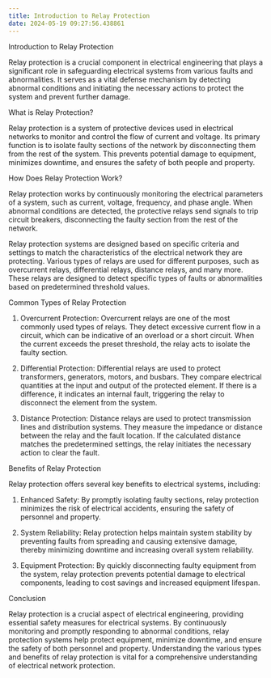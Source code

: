 ```yaml
---
title: Introduction to Relay Protection
date: 2024-05-19 09:27:56.438861
---
```


Introduction to Relay Protection

Relay protection is a crucial component in electrical engineering that plays a significant role in safeguarding electrical systems from various faults and abnormalities. It serves as a vital defense mechanism by detecting abnormal conditions and initiating the necessary actions to protect the system and prevent further damage.

What is Relay Protection?

Relay protection is a system of protective devices used in electrical networks to monitor and control the flow of current and voltage. Its primary function is to isolate faulty sections of the network by disconnecting them from the rest of the system. This prevents potential damage to equipment, minimizes downtime, and ensures the safety of both people and property. 

How Does Relay Protection Work?

Relay protection works by continuously monitoring the electrical parameters of a system, such as current, voltage, frequency, and phase angle. When abnormal conditions are detected, the protective relays send signals to trip circuit breakers, disconnecting the faulty section from the rest of the network. 

Relay protection systems are designed based on specific criteria and settings to match the characteristics of the electrical network they are protecting. Various types of relays are used for different purposes, such as overcurrent relays, differential relays, distance relays, and many more. These relays are designed to detect specific types of faults or abnormalities based on predetermined threshold values.

Common Types of Relay Protection

1. Overcurrent Protection: Overcurrent relays are one of the most commonly used types of relays. They detect excessive current flow in a circuit, which can be indicative of an overload or a short circuit. When the current exceeds the preset threshold, the relay acts to isolate the faulty section.

2. Differential Protection: Differential relays are used to protect transformers, generators, motors, and busbars. They compare electrical quantities at the input and output of the protected element. If there is a difference, it indicates an internal fault, triggering the relay to disconnect the element from the system.

3. Distance Protection: Distance relays are used to protect transmission lines and distribution systems. They measure the impedance or distance between the relay and the fault location. If the calculated distance matches the predetermined settings, the relay initiates the necessary action to clear the fault.

Benefits of Relay Protection

Relay protection offers several key benefits to electrical systems, including:

1. Enhanced Safety: By promptly isolating faulty sections, relay protection minimizes the risk of electrical accidents, ensuring the safety of personnel and property.

2. System Reliability: Relay protection helps maintain system stability by preventing faults from spreading and causing extensive damage, thereby minimizing downtime and increasing overall system reliability.

3. Equipment Protection: By quickly disconnecting faulty equipment from the system, relay protection prevents potential damage to electrical components, leading to cost savings and increased equipment lifespan.

Conclusion

Relay protection is a crucial aspect of electrical engineering, providing essential safety measures for electrical systems. By continuously monitoring and promptly responding to abnormal conditions, relay protection systems help protect equipment, minimize downtime, and ensure the safety of both personnel and property. Understanding the various types and benefits of relay protection is vital for a comprehensive understanding of electrical network protection.
